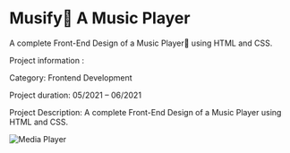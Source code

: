 # Musify🎵 A Music Player
A complete Front-End Design of a Music Player🎵 using HTML and CSS.

Project information : 

Category: Frontend Development

Project duration: 05/2021 – 06/2021

Project Description: A complete Front-End Design of a Music Player using HTML and CSS.

![Media Player](https://user-images.githubusercontent.com/56023805/120717455-345d0b80-c4e5-11eb-9c23-f19c1e9b8ba7.jpg)




